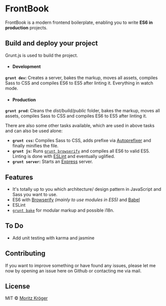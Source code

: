 # FrontBook
FrontBook is a modern frontend boilerplate, enabling you to write **ES6 in production** projects.

## Build and deploy your project
Grunt.js is used to build the project.

- #### Development
**`grunt dev`:** Creates a server, bakes the markup, moves all assets, compiles Sass to CSS and compiles ES6 to ES5 after linting it. Everything in watch mode.
- #### Production
**`grunt prod`:** Cleans the _dist/build/public_ folder, bakes the markup, moves all assets, compiles Sass to CSS and compiles ES6 to ES5 after linting it.

There are also some other tasks available, which are used in above tasks and can also be used alone:

- **`grunt css`:** Compiles Sass to CSS, adds prefixe via [Autoprefixer](https://github.com/nDmitry/grunt-autoprefixer) and finally minifies the file.
- **`grunt js`:** Runs [`grunt browserify`](https://github.com/jmreidy/grunt-browserify) and compiles all ES6 to valid ES5. Linting is done with [ESLint](https://github.com/sindresorhus/grunt-eslint) and eventually uglified.
- **`grunt server`:** Starts an [Express](http://expressjs.com/) server.

## Features
- It's totally up to you which architecture/ design pattern in JavaScript and Sass you want to use.
- ES6 with [Browserify](http://browserify.org/) _(mainly to use modules in ES5)_ and [Babel](https://babeljs.io/)
- ESLint
- [`grunt bake`](https://github.com/MathiasPaumgarten/grunt-bake) for modular markup and possible i18n.

## To Do
- Add unit testing with karma and jasmine

## Contributing
If you want to improve something or have found any issues, please let me now by opening an issue here on Github or contacting me via mail.


## License
MIT © [Moritz Kröger](http://www.morkro.de)
